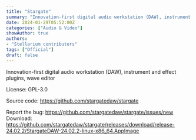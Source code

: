 ```yaml
---
title: "Stargate"
summary: "Innovation-first digital audio workstation (DAW), instrument and effect plugins, wave editor."
date: 2024-01-29T05:52:00Z
categories: ["Audio & Video"]
showAuthor: true
authors:
- "Stellarium contributors"
tags: ["Official"]
draft: false
---
```


Innovation-first digital audio workstation (DAW), instrument and effect plugins, wave editor

License: GPL-3.0

Source code: <https://github.com/stargatedaw/stargate>

Report the bug: <https://github.com/stargatedaw/stargate/issues/new>  
Download: <https://github.com/stargatedaw/stargate/releases/download/release-24.02.2/StargateDAW-24.02.2-linux-x86_64.AppImage>
